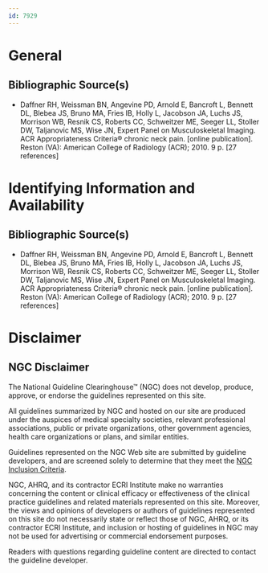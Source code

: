 ```yaml
---
id: 7929
---
```


# General

## Bibliographic Source(s)

- Daffner RH, Weissman BN, Angevine PD, Arnold E, Bancroft L, Bennett DL, Blebea JS, Bruno MA, Fries IB, Holly L, Jacobson JA, Luchs JS, Morrison WB, Resnik CS, Roberts CC, Schweitzer ME, Seeger LL, Stoller DW, Taljanovic MS, Wise JN, Expert Panel on Musculoskeletal Imaging. ACR Appropriateness Criteria® chronic neck pain. [online publication]. Reston (VA): American College of Radiology (ACR); 2010. 9 p. [27 references]

# Identifying Information and Availability

## Bibliographic Source(s)

- Daffner RH, Weissman BN, Angevine PD, Arnold E, Bancroft L, Bennett DL, Blebea JS, Bruno MA, Fries IB, Holly L, Jacobson JA, Luchs JS, Morrison WB, Resnik CS, Roberts CC, Schweitzer ME, Seeger LL, Stoller DW, Taljanovic MS, Wise JN, Expert Panel on Musculoskeletal Imaging. ACR Appropriateness Criteria® chronic neck pain. [online publication]. Reston (VA): American College of Radiology (ACR); 2010. 9 p. [27 references]

# Disclaimer

## NGC Disclaimer

The National Guideline Clearinghouse™ (NGC) does not develop, produce, approve, or endorse the guidelines represented on this site.

All guidelines summarized by NGC and hosted on our site are produced under the auspices of medical specialty societies, relevant professional associations, public or private organizations, other government agencies, health care organizations or plans, and similar entities.

Guidelines represented on the NGC Web site are submitted by guideline developers, and are screened solely to determine that they meet the [NGC Inclusion Criteria](/help-and-about/summaries/inclusion-criteria).

NGC, AHRQ, and its contractor ECRI Institute make no warranties concerning the content or clinical efficacy or effectiveness of the clinical practice guidelines and related materials represented on this site. Moreover, the views and opinions of developers or authors of guidelines represented on this site do not necessarily state or reflect those of NGC, AHRQ, or its contractor ECRI Institute, and inclusion or hosting of guidelines in NGC may not be used for advertising or commercial endorsement purposes.

Readers with questions regarding guideline content are directed to contact the guideline developer.

